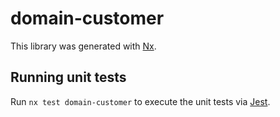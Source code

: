 # domain-customer

This library was generated with [Nx](https://nx.dev).

## Running unit tests

Run `nx test domain-customer` to execute the unit tests via [Jest](https://jestjs.io).

